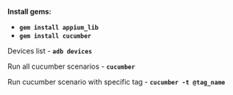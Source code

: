 **Install gems:**
- **`gem install appium_lib`**
- **`gem install cucumber`**

Devices list - **`adb devices`**

Run all cucumber scenarios - **`cucumber`**<br />

Run cucumber scenario with specific tag - **`cucumber -t @tag_name`**<br />
